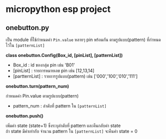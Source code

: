 # micropython esp project
## onebutton.py
เป็น module ที่ใช้กำหนดค่า `Pin.value` หลายๆ pin พร้อมกัน ตามรูปแบบ(pattern) ที่กำหนดไว้ใน `[patternList]`

**class onebutton.Config(Box_id, [pinList], [patternList])**

- Box_id : id ของกลุ่ม pin เช่น 'B01'
- [pinList] : รายการหมายเลข pin เช่น [12,13,14]   
- [partternList] : รายการรูปแบบ(pattern) เช่น ['000','100','010','111']
    
**onebutton.turn(pattern_num)**

กำหนดค่า Pin.value ตามรูปแบบ(pattern)
    
- pattern_num : ลำดับที่ pattern ใน `[patternList]`

**onebutton.push()**

เพิ่มค่า state (state+1) ซึ่งระบุลำดับที่ pattern และคืนกลับค่า state    
ถ้า state มีค่าเท่ากับ จำนวน pattern ใน `[patternList]` จะคืนค่า state = 0

